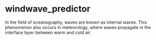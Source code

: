 # windwave_predictor
In the field of oceanography, waves are known as internal waves. This phenomenon also occurs in meteorology, where waves propagate in the interface layer between warm and cold air.

